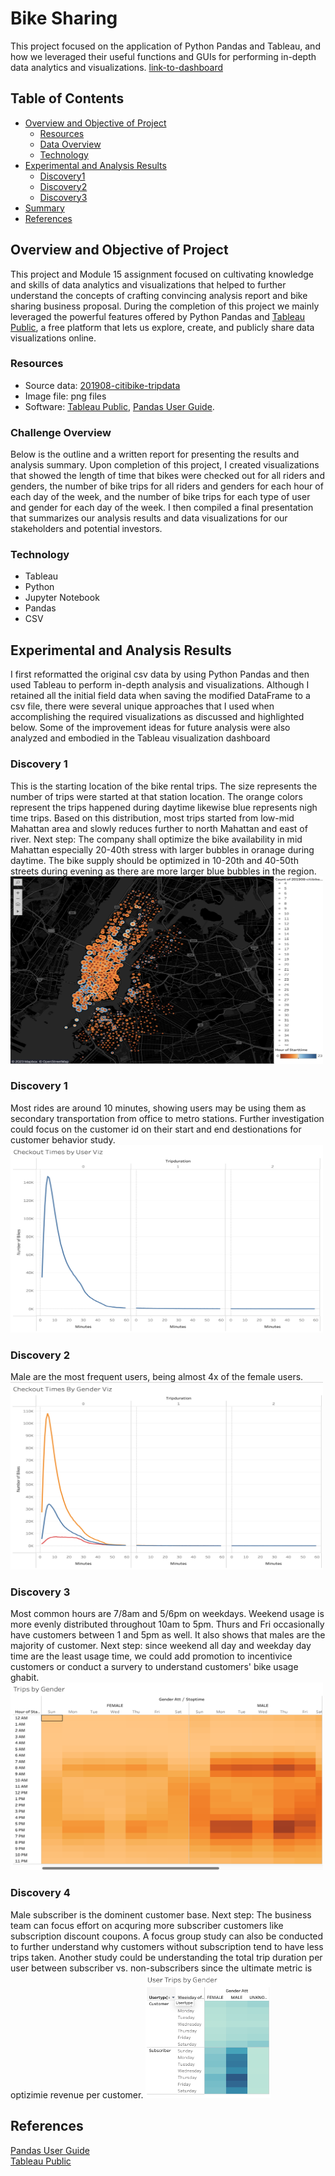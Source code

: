 # Bike Sharing

This project focused on the application of Python Pandas and Tableau, and how we leveraged their useful functions and GUIs for performing in-depth data analytics and visualizations.
[link-to-dashboard](https://public.tableau.com/views/Chris-city-bike-analysis/Dashboard1?:language=en-US&:display_count=n&:origin=viz_share_link)

## Table of Contents

- [Overview and Objective of Project](#overview-and-Objective-of-project)
  - [Resources](#resources)
  - [Data Overview](#Data-overview)
  - [Technology](#Technology)
- [Experimental and Analysis Results](#experimental-and-analysis-results)
  - [Discovery1](#Discovery1)
  - [Discovery2](#Discovery2)
  - [Discovery3](#Discovery3)
- [Summary](#summary)
- [References](#references)

## Overview and Objective of Project

This project and Module 15 assignment focused on cultivating knowledge and skills of data analytics and visualizations that helped to further understand the concepts of crafting convincing analysis report and bike sharing business proposal. During the completion of this project we mainly leveraged the powerful features offered by Python Pandas and [Tableau Public](https://www.tableau.com/products/public), a free platform that lets us explore, create, and publicly share data visualizations online.

### Resources

- Source data: [201908-citibike-tripdata](https://s3.amazonaws.com/tripdata/201908-citibike-tripdata.csv.zip)
- Image file: png files
- Software: [Tableau Public](https://www.tableau.com/products/public), [Pandas User Guide](https://pandas.pydata.org/pandas-docs/stable/user_guide/index.html#user-guide).

### Challenge Overview

Below is the outline and a written report for presenting the results and analysis summary. Upon completion of this project, I created visualizations that showed the length of time that bikes were checked out for all riders and genders, the number of bike trips for all riders and genders for each hour of each day of the week, and the number of bike trips for each type of user and gender for each day of the week. I then compiled a final presentation that summarizes our analysis results and data visualizations for our stakeholders and potential investors.

### Technology
- Tableau 
- Python
- Jupyter Notebook
- Pandas
- CSV

## Experimental and Analysis Results

I first reformatted the original csv data by using Python Pandas and then used Tableau to perform in-depth analysis and visualizations. Although I retained all the initial field data when saving the modified DataFrame to a csv file, there were several unique approaches that I used when accomplishing the required visualizations as discussed and highlighted below. Some of the improvement ideas for future analysis were also analyzed and embodied in the Tableau visualization dashboard

### Discovery 1
This is the starting location of the bike rental trips. The size represents the number of trips were started at that station location. The orange colors represent the trips happened during daytime likewise blue represents nigh time trips. Based on this distribution, most trips started from low-mid Mahattan area and slowly reduces further to north Mahattan and east of river. 
Next step: The company shall optimize the bike availability in mid Mahattan especially 20-40th stress with larger bubbles in oranage during daytime. The bike supply should be optimized in 10-20th and 40-50th streets during evening as there are more larger blue bubbles in the region.
<img src="https://github.com/chris820629/bikesharing/blob/main/Images/Image_10.png" width="500" height='300'>  

### Discovery 1
Most rides are around 10 minutes, showing users may be using them as secondary transportation from office to metro stations. Further investigation could focus on the customer id on their start and end destionations for customer behavior study.  
<img src="https://github.com/chris820629/bikesharing/blob/main/Images/Image_1.png" width="500" height='300'>  

### Discovery 2
Male are the most frequent users, being almost 4x of the female users.  
<img src="https://github.com/chris820629/bikesharing/blob/main/Images/Image_2.png" width="500" height='300'> 

### Discovery 3
Most common hours are 7/8am and 5/6pm on weekdays. Weekend usage is more evenly distributed throughout 10am to 5pm. Thurs and Fri occasionally have customers between 1 and 5pm as well. It also shows that males are the majority of customer. 
Next step: since weekend all day and weekday day time are the least usage time, we could add promotion to incentivice customers or conduct a survery to understand customers' bike usage ghabit.
<img src="https://github.com/chris820629/bikesharing/blob/main/Images/Image_4.png" width="500" height='300'>  

### Discovery 4
Male subscriber is the dominent customer base. 
Next step: The business team can focus effort on acquring more subscriber customers like subscription discount coupons. A focus group study can also be conducted to further understand why customers without subscription tend to have less trips taken. Another study could be understanding the total trip duration per user between subscriber vs. non-subscribers since the ultimate metric is optizimie revenue per customer. 
<img src="https://github.com/chris820629/bikesharing/blob/main/Images/Image_5.png" width="200" height='200'> 



## References

[Pandas User Guide](https://pandas.pydata.org/pandas-docs/stable/user_guide/index.html#user-guide)  
[Tableau Public](https://public.tableau.com/app/profile/chris.horng/viz/Chris-city-bike-analysis/Story1?publish=yes)   




 
